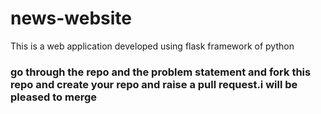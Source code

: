 # news-website
This is a web application developed using flask framework of python 


### go through the repo and the problem statement and fork this repo and create your repo and raise a pull request.i will be pleased to merge
